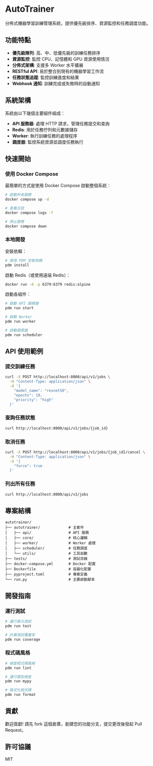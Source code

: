 # AutoTrainer

分佈式機器學習訓練管理系統，提供優先級排序、資源監控和任務調度功能。

## 功能特點

- **優先級隊列**: 高、中、低優先級的訓練任務排序
- **資源監控**: 監控 CPU、記憶體和 GPU 資源使用情況
- **分佈式架構**: 支援多 Worker 水平擴展
- **RESTful API**: 易於整合到現有的機器學習工作流
- **任務狀態追蹤**: 監控訓練進度和結果
- **Webhook 通知**: 訓練完成或失敗時的自動通知

## 系統架構

系統由以下幾個主要組件組成：

- **API 服務器**: 處理 HTTP 請求，管理任務提交和查詢
- **Redis**: 用於任務佇列和元數據儲存
- **Worker**: 執行訓練任務的處理程序
- **調度器**: 監控系統資源並調度任務執行

## 快速開始

### 使用 Docker Compose

最簡單的方式是使用 Docker Compose 啟動整個系統：

```bash
# 啟動所有服務
docker compose up -d

# 查看日誌
docker compose logs -f

# 停止服務
docker compose down
```

### 本地開發

安裝依賴：

```bash
# 使用 PDM 安裝依賴
pdm install
```

啟動 Redis（或使用遠端 Redis）：

```bash
docker run -d -p 6379:6379 redis:alpine
```

啟動各組件：

```bash
# 啟動 API 服務器
pdm run start

# 啟動 Worker
pdm run worker

# 啟動調度器
pdm run scheduler
```

## API 使用範例

### 提交訓練任務

```bash
curl -X POST http://localhost:8000/api/v1/jobs \
  -H "Content-Type: application/json" \
  -d '{
    "model_name": "resnet50",
    "epochs": 10,
    "priority": "high"
  }'
```

### 查詢任務狀態

```bash
curl http://localhost:8000/api/v1/jobs/{job_id}
```

### 取消任務

```bash
curl -X POST http://localhost:8000/api/v1/jobs/{job_id}/cancel \
  -H "Content-Type: application/json" \
  -d '{
    "force": true
  }'
```

### 列出所有任務

```bash
curl http://localhost:8000/api/v1/jobs
```

## 專案結構

```
autotrainer/
├── autotrainer/             # 主套件
│   ├── api/                 # API 服務
│   ├── core/                # 核心邏輯
│   ├── worker/              # Worker 處理
│   ├── scheduler/           # 任務調度
│   └── utils/               # 工具函數
├── tests/                   # 測試目錄
├── docker-compose.yml       # Docker 配置
├── Dockerfile               # 容器化配置
├── pyproject.toml           # 專案定義
└── run.py                   # 主要啟動腳本
```

## 開發指南

### 運行測試

```bash
# 運行單元測試
pdm run test

# 計算測試覆蓋率
pdm run coverage
```

### 程式碼風格

```bash
# 檢查程式碼風格
pdm run lint

# 運行類型檢查
pdm run mypy

# 格式化程式碼
pdm run format
```

## 貢獻

歡迎貢獻! 請先 fork 這個倉庫，創建您的功能分支，提交更改後發起 Pull Request。

## 許可協議

MIT
